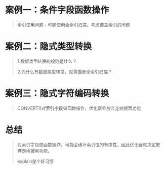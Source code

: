 # 案例一：条件字段函数操作

> 索引使用问题 - 可能使用全索引扫描，考虑覆盖索引的问题

# 案例二：隐式类型转换

> 1.数据类型转换的规则是什么？
>
> 2.为什么有数据类型转换，就需要走全索引扫描？

# 案例三：隐式字符编码转换

>  CONVERT()对索引字段做函数操作，优化器会放弃走树搜索功能

# 总结

> 对索引字段做函数操作，可能会破坏索引值的有序性，因此优化器就决定放弃走树搜索功能。
>
> explain是个好习惯